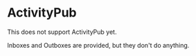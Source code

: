# ActivityPub

This does not support ActivityPub yet.

Inboxes and Outboxes are provided, but they don't do anything.